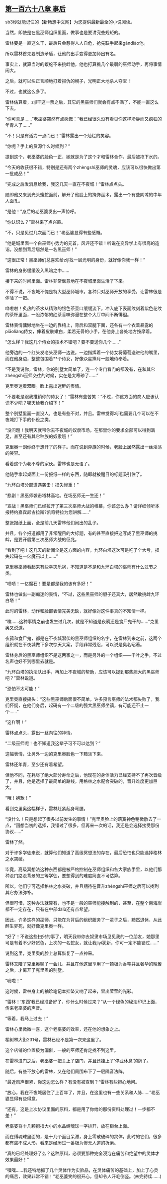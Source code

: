 ## [第一百六十八章 事后](https://www.xxbiquge.com/11_11222/8796260.html)


  sb3秒就能记住的【新畅想中文网】为您提供最新最全的小说阅读。

  当然，即使是在黑巫师组织里面，做事也是要讲究些规矩的。

  雷林要是一直这么干，最后只会惹得人人自危，抢先联手起来gàndiào他。

  所以雷林首先要制造矛盾，让他的出手变得更加师出有名。

  事实上，就算当时的蝮蛇不来挑衅他，他也打算挑几个最弱的巫师动手，再将事情闹大。

  之后，就可以名正言顺地打着报仇的幌子，光明正大地杀人夺宝！

  不过，也就这么多了。

  雷林估算着，zìjǐ干这一票之后，其它的黑巫师们就会有点不满了，不能一直这么下去。

  “你可真是……”老巫婆突然有点感慨：“我已经很久没有看见你这样冷静而又疯狂的年青人了……”

  “不！只是有活力一点而已！”雷林露出一个灿烂的笑容。

  “你呢？手上的货源什么时候到？”

  提到这个，老巫婆的脸色一正，她就是为了这个才和雷林合作，最后被拖下水的。

  “今天的收获很不错，特别是还有两个zhèngshì巫师的灵魂，应该可以很快做出第一批成品！”

  “完成之后发消息给我，我这几天一直在不夜城！”雷林点点头。

  随即他又来到光头蝮蛇面前，解开了他脸上的掩饰巫术，露出一个有些阴骘的中年人面孔。

  “是他！”身后的老巫婆发出一声惊呼。

  “你认识么？”雷林来了点兴趣。

  “不，只是见过几次面而已！”老巫婆显得有些感慨。

  “他是城里面一个白巫师小势力的元首，风评还不错！听说在变异学上有很高的造诣。没想到背后居然是一名黑巫师！”

  “这很正常！黑巫师们总喜欢给zìjǐ找一层光明的身份，就好像你我一样！”

  雷林的身影缓缓没入黑暗之中……

  接下来的时间里面。雷林非常惬意地在不夜城里面生活了下来。

  不得不说，不夜城不愧是特大型巫师城市。各种只对巫师开放的享受，让雷林很是体验了一把。

  哗啦啦！炙热的茶水从精致的银色茶壶口缓缓流下，冲入底下表面纹刻着紫色花纹的茶杯里面，一股浓郁的红茶香味弥漫在整个大厅中间不断徘徊。

  雷林表情慵懒地坐在一边的靠椅上，背后和双腿下面，还各有一个衣着暴露的piāoliàng侍女，伸着皮肤嫩白，柔若无骨的小手，在他身上各处地方按摩着。

  “怎么样？我这几个侍女的技术不错吧？要不要送你几个……”

  他旁边的一个红头发老头巫师一边说。一边指挥着一个侍女将葡萄送进他的嘴里，而在他身边，整整包围着**个侍女，好像众星捧月一般地侍奉着。

  “不是我说你，雷林，你的别墅太简单了，连一个专门看门的都没有，在和其它zhèngshì巫师交往的时候，实在是太寒碜了……”

  克里奥迷着双眼。脸上露出迷醉的表情。

  “不要老是跟我推销你的侍女了！”雷林有些苦笑：“不过，你这方面的商人应该认识不少吧？哪天给我介绍下！”

  整个别墅里面一直没人，也是有些不对，并且。雷林觉得zìjǐ也需要几个可以在不夜城打下手的仆役之类。

  “没问题！我明天就带你去不夜城的奴隶市场，在那里你的要求全部可以得到满足，甚至还有其它种族的奴隶哦！”

  克里奥一副你终于想开了的样子。而在说到异族的时候，老脸上居然露出一丝淫荡的笑容。

  看着这个为老不尊的家伙。雷林也是无语了。

  他随手拿起桌面上一份报纸一样的东西，随即就被醒目的标题吸引住了。

  “九环白塔分部遭遇袭击！损失惨重！”

  “悲剧！黑巫师袭击塔林高地。在场巫师无一生还！”

  “宣战！黑巫师们已经拉开了第三次巫师大战的帷幕，你该怎么办？请详细倾听本报特约嘉宾尼古拉斯?凯奇特拉为您讲解……”

  整张报纸上面，全是前几天雷林他们闹出的乱子。

  并且，各个报道都用了非常醒目的大标题，有的甚至直接把这写成了黑巫师的挑衅，是要开启第三次巫师大战的征兆。

  “看到了吧！这几天的新闻全是这方面的内容，九环白塔这次可是吃了个大亏，损失起码在一亿魔石以上……”

  克里奥巫师看起来有些幸灾乐祸，不知道是不是和九环白塔的巫师有什么过节之类。

  “啧啧！一亿魔石！要是都是我的该有多好！”

  雷林也做出一副痴迷的表情，“不过，这些黑巫师的胆子还真大，居然敢挑衅九环白塔！”

  此时的雷林，动作和脸部表情完美无缺，就好像对这件事真的不知情一样。

  “唉……这种事情之前也发生过几次，就是不知道是夜鸦还是食尸鬼干的……”克里奥又说道。

  夜鸦和食尸鬼，都是在不夜城潜伏的黑巫师组织的名字，在雷林到来之前，这两个组织就在不夜城做下多次惊天大案，手段非常残忍，可以说是臭名昭著。

  雷林身后的黑巫师组织不是这两家之一，而是另外的一个组织——千叶之手，不过名声也好不到哪里去就是。

  “九环白塔的执法队出手，再加上不夜城的帮助，应该可以捉到那些胆大的黑巫师吧？”雷林说道。

  “恐怕不太可能！”

  克里奥直接摇头：“这些黑巫师后面很不简单，许多预言巫师的法术都失败了，我们怀疑，在他们身后，起码有一个二级的强大黑巫师坐镇，有可能还不止一个……”

  “这样啊！”

  雷林点点头，露出一丝向往的神情。

  “二级巫师呢！也不知道我这辈子可不可以达到？”

  这幅表情，让另外一边的克里奥脸色一下黯淡下来。

  雷林还年青，至少还有着希望。

  但他不同，在耗尽了绝大部分寿命之后，他现在的身体活力已经支持不了再次晋级了，并且，他是选择了最简单的路线，用格林之水配合突破的，晋升难度更加巨大。

  “哦！抱歉！”

  看到克里奥这幅样子，雷林赶紧起身弯腰。

  “没什么！只是想起了很多以前发生的事情！”克里奥脸上的落寞神色稍微散去了一点，“回想当初的选择，我错过了很多，但再来一次的话，我还是会选择接受那份协议……”

  雷林了然。

  对于许多学徒来说，就算他们知道了高级冥想法的存在，最后恐怕也只能选择格林之水突破。

  毕竟，高级冥想法这种东西都是被严格控制在巫师组织和各大家族手里，以他们那种没门路没背景的三等学徒，要想得到的难度简直不可估算。

  所以，他们宁可选择格林之水突破，并且期待在晋升zhèngshì巫师之后可以找到其它办法弥补。

  但很可惜，这种办法就算有，也不是一般的巫师能接触到的，甚至，在整个南海岸都不一定存在，只有在中部dàlù还有点希望。

  因此，许多这样的巫师，只能在为背后的组织服务了一辈子之后，黯然退休，从此醉生梦死，就好像克里奥一样。

  “好了！不说这些扫兴的事了，明天我带你去奴隶市场见见我的一位朋友，她那里可是有着不少好货色，上次的一名蛇女，就让我jìyì犹新，你可一定不能错过……”

  说到这里，克里奥的脸上总算恢复了一点神采。

  雷林又陪了克里奥聊了一会儿，并且在他这里享用了一顿极为香艳并且奢华的晚餐之后，才离开了克里奥的别墅。

  “呲啦！”

  这时候，雷林身上的袖珍笔记本挂坠又响了起来，冒出莹莹的光彩。

  “雷林！‘东西’我已经准备好了，你什么时候过来？”从一个绿色的秘法印记上面，传来老巫婆的声音。

  “等着，我马上过去！”

  雷林心里微微一喜，这个老巫婆的效率，还在他的想象之上。

  榆树林大街231号，雷林已经不是第一次来这里了。

  这个店铺的位置极为偏僻，一般的巫师还肯定找不到这里。

  在雷林进门之后，老巫婆一把关上了店门，并且还挂上了‘停业休息’的牌子。

  随后，有些不放心的雷林，又在他们周围布下了一层隔音法阵。

  “最近风声很紧，你这边怎么样？有没有被查到？”雷林有些担心地问。

  “放心，我在不夜城居住了上百年了，并且，在这里也有一些关系和人脉……”老巫婆显得有些得意。

  “还有，这是上次协议里面的原料，都是用了你给的那份资料处理过！一步都不差！”

  老巫婆将十几颗拇指大小的水晶缚魂球一字排开，放在柜台上面。

  而在缚魂球里面的，是十几个面目呆滞，身上零散破碎的灵体，此时的它们，很多都有些不成人形，看来是经历过一番极为惨无人道的折磨。

  “真的已经处理好了么？这种原料，必须要那种完全浸泡在痛苦和绝望中的灵体才效果最好！”

  “嘿嘿……我还特地抓了几个灵体作为实验品，在灵体痛苦的基础上，加上了心灵的痛苦，效果非常不错！”老巫婆笑的很开心，但却令人汗毛倒竖。(未完待续……)
